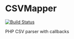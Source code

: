 CSVMapper
=========

[![Build Status](https://travis-ci.org/danieleorler/CSVMapper.png?branch=master)](https://travis-ci.org/danieleorler/CSVMapper)

PHP CSV parser with callbacks
